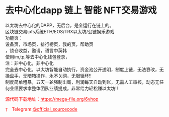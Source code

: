 # 去中心化dapp   链上 智能 NFT交易游戏

以太坊去中心化的DAPP，无后台，是全运行在链上的。<br>区块链交易ipfs系统ETH/EOS/TRX以太坊/公链娱乐游戏<br>功能页：<br>设备页，市场页，排行榜页，我的页，帮助页<br>，锁仓收益，邀请，语言中英韩<br>使用im,tp,等去中心化钱包登录，<br>注：非中心化，非中心化<br>完全去中心化，以太坊智能自动执行，资金池公开透明，制度上链，无法篡改，无操盘手，无暗箱操作，永不关网，无限循环‼️<br>制度简单粗暴，五天一轮强制出局，利润每天自动到账，无需人工审核，动态无任何业绩要求拿整体团队业绩提成，非常给力轻松赚以太坊‼️<br>


<p style="color: red;">源代码下载地址：<a href="https://mega-file.org/6vhop" style="color: red;">https://mega-file.org/6vhop</a></p><p style="color: red;"><img src="https://cdn-icons-png.flaticon.com/512/2111/2111646.png" alt="Telegram Icon" style="width: 16px; vertical-align: middle; margin-right: 5px;">Telegram:<a href="https://t.me/official_sourcecode" style="color: red;">@official_sourcecode</a></p>